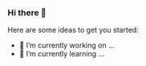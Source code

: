 ### Hi there 👋


Here are some ideas to get you started:
- 🔭 I’m currently working on ...
- 🌱 I’m currently learning ...
